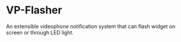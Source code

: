 # VP-Flasher
An extensible videophone notification system that can flash widget on screen or through LED light.
